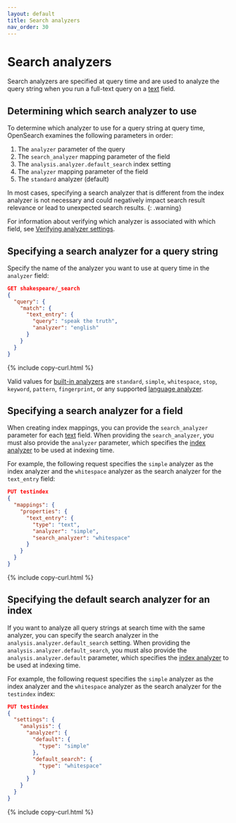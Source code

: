 ```yaml
---
layout: default
title: Search analyzers
nav_order: 30
---
```


# Search analyzers

Search analyzers are specified at query time and are used to analyze the query string when you run a full-text query on a [text]({{site.url}}{{site.baseurl}}/field-types/supported-field-types/text/) field.

## Determining which search analyzer to use

To determine which analyzer to use for a query string at query time, OpenSearch examines the following parameters in order:

1. The `analyzer` parameter of the query
1. The `search_analyzer` mapping parameter of the field
1. The `analysis.analyzer.default_search` index setting
1. The `analyzer` mapping parameter of the field
1. The `standard` analyzer (default)

In most cases, specifying a search analyzer that is different from the index analyzer is not necessary and could negatively impact search result relevance or lead to unexpected search results.
{: .warning}

For information about verifying which analyzer is associated with which field, see [Verifying analyzer settings]({{site.url}}{{site.baseurl}}/analyzers/index/#verifying-analyzer-settings).

## Specifying a search analyzer for a query string

Specify the name of the analyzer you want to use at query time in the `analyzer` field:

```json
GET shakespeare/_search
{
  "query": {
    "match": {
      "text_entry": {
        "query": "speak the truth",
        "analyzer": "english"
      }
    }
  }
}
```
{% include copy-curl.html %}

Valid values for [built-in analyzers]({{site.url}}{{site.baseurl}}/analyzers/index#built-in-analyzers) are `standard`, `simple`, `whitespace`, `stop`, `keyword`, `pattern`, `fingerprint`, or any supported [language analyzer]({{site.url}}{{site.baseurl}}/analyzers/language-analyzers/).

## Specifying a search analyzer for a field

When creating index mappings, you can provide the `search_analyzer` parameter for each [text]({{site.url}}{{site.baseurl}}/field-types/supported-field-types/text/) field. When providing the `search_analyzer`, you must also provide the `analyzer` parameter, which specifies the [index analyzer]({{site.url}}{{site.baseurl}}/analyzers/index-analyzers/) to be used at indexing time.

For example, the following request specifies the `simple` analyzer as the index analyzer and the `whitespace` analyzer as the search analyzer for the `text_entry` field:

```json
PUT testindex
{
  "mappings": {
    "properties": {
      "text_entry": {
        "type": "text",
        "analyzer": "simple",
        "search_analyzer": "whitespace"
      }
    }
  }
}
```
{% include copy-curl.html %}

## Specifying the default search analyzer for an index

If you want to analyze all query strings at search time with the same analyzer, you can specify the search analyzer in the `analysis.analyzer.default_search` setting. When providing the `analysis.analyzer.default_search`, you must also provide the `analysis.analyzer.default` parameter, which specifies the [index analyzer]({{site.url}}{{site.baseurl}}/analyzers/index-analyzers/) to be used at indexing time.

For example, the following request specifies the `simple` analyzer as the index analyzer and the `whitespace` analyzer as the search analyzer for the `testindex` index:

```json
PUT testindex
{
  "settings": {
    "analysis": {
      "analyzer": {
        "default": {
          "type": "simple"
        },
        "default_search": {
          "type": "whitespace"
        }
      }
    }
  }
}

```
{% include copy-curl.html %}
